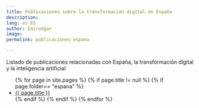 ```yaml
---
title: Publicaciones sobre la transformación digital en España
description: 
lang: es_ES
author: Emirodgar
image: 
permalink: publicaciones-espana

---
```


Listado de publicaciones relacionadas con España, la transformación digital y la inteligencia artificial

<ul>
{% for page in site.pages %}
{% if page.title != null  %}
	{% if page.folder== "espana" %}
	  <li><a href="{{ page.url }}">{{ page.title }}</a></li>
	{% endif %}
{% endif %}
{% endfor %}
</ul>